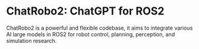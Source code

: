# ChatRobo2: ChatGPT for ROS2

ChatRobo2 is a powerful and flexible codebase, it aims to integrate various AI large models in ROS2 for robot control, planning, perception, and simulation research.
